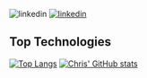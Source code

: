 <!--
**ChrisRyan2210/ChrisRyan2210** is a ✨ _special_ ✨ repository because its `README.md` (this file) appears on your GitHub profile.

Here are some ideas to get you started:

- 🔭 I’m currently working on ...
- 🌱 I’m currently learning ...
- 👯 I’m looking to collaborate on ...
- 🤔 I’m looking for help with ...
- 💬 Ask me about ...
- 📫 How to reach me: ...
- 😄 Pronouns: ...
- ⚡ Fun fact: ...
-->

![linkedin](https://img.shields.io/badge/Linkedin-0e76a8?style=for-the-badge&logo=Linkedin&logoColor=white)
[![linkedin](https://img.shields.io/badge/Linkedin-0e76a8?style=for-the-badge&logo=Linkedin&logoColor=white)](https://www.linkedin.com/in/christopher-ryan-8229a81b9/)

## Top Technologies

[![Top Langs](https://github-readme-stats.vercel.app/api/top-langs/?username=ChrisRyan2210&layout=compact&width=350)](https://github.com/ChrisRyan2210/github-readme-stats)
[![Chris' GitHub stats](https://github-readme-stats.vercel.app/api?username=ChrisRyan2210&show_icons=true&width=350)](https://github.com/ChrisRyan2210/github-readme-stats)
